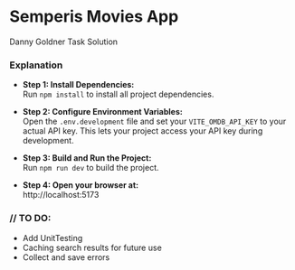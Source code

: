 # Semperis Movies App
Danny Goldner Task Solution


### Explanation

- **Step 1: Install Dependencies:**  
  Run `npm install` to install all project dependencies.

- **Step 2: Configure Environment Variables:**  
  Open the `.env.development` file and set your `VITE_OMDB_API_KEY` to your actual API key. This lets your project access your API key during development.

- **Step 3: Build and Run the Project:**  
  Run `npm run dev` to build the project.

- **Step 4: Open your browser at:**  
  http://localhost:5173

### // TO DO:

- Add UnitTesting
- Caching search results for future use  
- Collect and save errors

